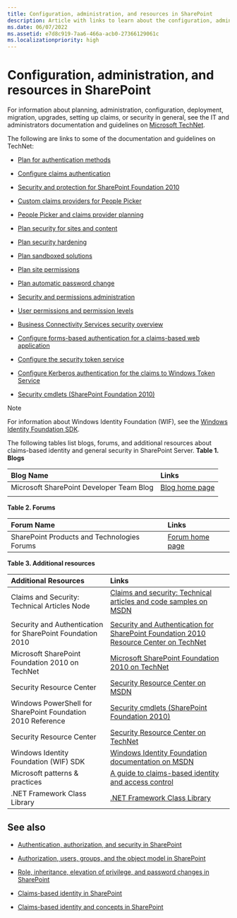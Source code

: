 ```yaml
---
title: Configuration, administration, and resources in SharePoint
description: Article with links to learn about the configuration, administration and resources in SharePoint.
ms.date: 06/07/2022
ms.assetid: e7d8c919-7aa6-466a-acb0-27366129061c
ms.localizationpriority: high
---
```



# Configuration, administration, and resources in SharePoint

For information about planning, administration, configuration, deployment, migration, upgrades, setting up claims, or security in general, see the IT and administrators documentation and guidelines on  [Microsoft TechNet](https://technet.microsoft.com/sharepoint/ee263910.aspx).
  
    
    

The following are links to some of the documentation and guidelines on TechNet:
-  [Plan for authentication methods](https://technet.microsoft.com/library/cc288475.aspx)
    
  
-  [Configure claims authentication](https://technet.microsoft.com/library/ee806886.aspx)
    
  
-  [Security and protection for SharePoint Foundation 2010](https://technet.microsoft.com/library/cc287860.aspx)
    
  
-  [Custom claims providers for People Picker](https://technet.microsoft.com/library/gg602065.aspx)
    
  
-  [People Picker and claims provider planning](https://technet.microsoft.com/library/gg602063.aspx)
    
  
-  [Plan security for sites and content](https://technet.microsoft.com/library/cc288189.aspx)
    
  
-  [Plan security hardening](https://technet.microsoft.com/library/cc288143.aspx)
    
  
-  [Plan sandboxed solutions](https://technet.microsoft.com/library/ff603638.aspx)
    
  
-  [Plan site permissions](https://technet.microsoft.com/library/cc287752.aspx)
    
  
-  [Plan automatic password change](https://technet.microsoft.com/library/ee428296.aspx)
    
  
-  [Security and permissions administration](https://technet.microsoft.com/library/cc288468.aspx)
    
  
-  [User permissions and permission levels](https://technet.microsoft.com/library/cc288074.aspx)
    
  
-  [Business Connectivity Services security overview](https://technet.microsoft.com/library/ee661734.aspx)
    
  
-  [Configure forms-based authentication for a claims-based web application](https://technet.microsoft.com/library/ee806890.aspx)
    
  
-  [Configure the security token service](https://technet.microsoft.com/library/ee806864.aspx)
    
  
-  [Configure Kerberos authentication for the claims to Windows Token Service](https://technet.microsoft.com/library/ee806887.aspx)
    
  
-  [Security cmdlets (SharePoint Foundation 2010)](https://technet.microsoft.com/library/ee890118.aspx)
    
  

> [!NOTE]
> For information about Windows Identity Foundation (WIF), see the  [Windows Identity Foundation SDK](https://www.microsoft.com/downloads/en/details.aspx?FamilyID=C148B2DF-C7AF-46BB-9162-2C9422208504&amp;amp;displaylang=en). 
  
    
    

The following tables list blogs, forums, and additional resources about claims-based identity and general security in SharePoint Server.
**Table 1. Blogs**


|**Blog Name**|**Links**|
|:-----|:-----|
|Microsoft SharePoint Developer Team Blog  <br/> | [Blog home page](https://developer.microsoft.com/office/blogs/) <br/> |
|||
   

**Table 2. Forums**


|**Forum Name**|**Links**|
|:-----|:-----|
|SharePoint Products and Technologies Forums  <br/> | [Forum home page](https://social.msdn.microsoft.com/Forums/category/sharepoint) <br/> |
   

**Table 3. Additional resources**


|**Additional Resources**|**Links**|
|:-----|:-----|
|Claims and Security: Technical Articles Node  <br/> | [Claims and security: Technical articles and code samples on MSDN](https://msdn.microsoft.com/library/gg430136.aspx) <br/> |
|||
|Security and Authentication for SharePoint Foundation 2010  <br/> | [Security and Authentication for SharePoint Foundation 2010 Resource Center on TechNet](https://technet.microsoft.com/sharepoint/ff601873.aspx) <br/> |
|Microsoft SharePoint Foundation 2010 on TechNet  <br/> | [Microsoft SharePoint Foundation 2010 on TechNet](https://technet.microsoft.com/sharepoint/ee263910.aspx) <br/> |
|Security Resource Center  <br/> | [Security Resource Center on MSDN](https://msdn.microsoft.com/sharepoint/ff660758.aspx) <br/> |
|Windows PowerShell for SharePoint Foundation 2010 Reference  <br/> | [Security cmdlets (SharePoint Foundation 2010)](https://technet.microsoft.com/library/ee890118.aspx) <br/> |
|Security Resource Center  <br/> | [Security Resource Center on TechNet](https://technet.microsoft.com/office/sharepointserver/cc979168.aspx) <br/> |
|Windows Identity Foundation (WIF) SDK  <br/> | [Windows Identity Foundation documentation on MSDN](https://msdn.microsoft.com/library/ee748484.aspx) <br/> |
|Microsoft patterns &amp; practices  <br/> | [A guide to claims-based identity and access control](https://msdn.microsoft.com/library/ff423674.aspx) <br/> |
|.NET Framework Class Library  <br/> | [.NET Framework Class Library](https://msdn.microsoft.com/library/ms229335.aspx) <br/> |
   

## See also
<a name="bk_addresources"> </a>


-  [Authentication, authorization, and security in SharePoint](authentication-authorization-and-security-in-sharepoint.md)
    
  
-  [Authorization, users, groups, and the object model in SharePoint](authorization-users-groups-and-the-object-model-in-sharepoint.md)
    
  
-  [Role, inheritance, elevation of privilege, and password changes in SharePoint](role-inheritance-elevation-of-privilege-and-password-changes-in-sharepoint.md)
    
  
-  [Claims-based identity in SharePoint](claims-based-identity-in-sharepoint.md)
    
  
-  [Claims-based identity and concepts in SharePoint](claims-based-identity-and-concepts-in-sharepoint.md)
    
  

